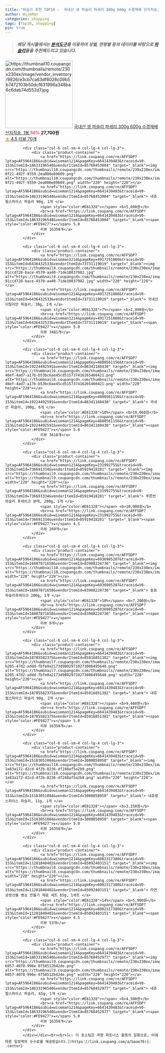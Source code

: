 ```yaml
---
title: "파슬리 추천 TOP10 -  국내산 생 파슬리 파세리 300g 600g 수경재배 산지직송, 1봉 "
author: WiseMan
categories: shopping
tags: [Top10, shopping]
pin: true
---
```


> ##### 해당 게시물에서는 [**분석도구**](https://itemscout.io/)를 이용하여 **성별**, **연령별** 등의 데이터를 바탕으로 [**파슬리**](https://link.coupang.com/a/baae76)들을 추천해드리고 있습니다.
<div class="container"><div class="row">
            <div class="col-6 col-sm-4 col-lg-4 col-lg-3">
                <div class="product-container">
                    <a href="https://link.coupang.com/re/AFFSDP?lptag=AF5964186&subid=wiseman1214&pageKey=7816877275&traceid=V0-153&itemId=21218712579&vendorItemId=5002878414" target="_blank"><img src="https://thumbnail10.coupangcdn.com/thumbnails/remote/230x230ex/image/vendor_inventory/9826/e3cb7ca63df8028c09b5b7472103b50dcf631996a348ba6c6dab74d552d7.jpg" alt="https://thumbnail10.coupangcdn.com/thumbnails/remote/230x230ex/image/vendor_inventory/9826/e3cb7ca63df8028c09b5b7472103b50dcf631996a348ba6c6dab74d552d7.jpg" width="220" height="220"></a>
                    <a href="https://link.coupang.com/re/AFFSDP?lptag=AF5964186&subid=wiseman1214&pageKey=7816877275&traceid=V0-153&itemId=21218712579&vendorItemId=5002878414" target="_blank"> 국내산 생 파슬리 파세리 300g 600g 수경재배 산지직송, 1봉 </a>
                    <span style="color:#E61328">58%</span> <b>27,700원</b>
                    <br><a href="https://link.coupang.com/re/AFFSDP?lptag=AF5964186&subid=wiseman1214&pageKey=7816877275&traceid=V0-153&itemId=21218712579&vendorItemId=5002878414" target="_blank"><span style="color:#FE9427">★</span> 4.5
                    리뷰 70개</a>
                </div>
            </div>
            
            <div class="col-6 col-sm-4 col-lg-4 col-lg-3">
                <div class="product-container">
                    <a href="https://link.coupang.com/re/AFFSDP?lptag=AF5964186&subid=wiseman1214&pageKey=6641439483&traceid=V0-153&itemId=18633196548&vendorItemId=85768453004" target="_blank"><img src="https://thumbnail10.coupangcdn.com/thumbnails/remote/230x230ex/image/retail/images/2023/04/24/17/2/dd0f48a9-0f21-492f-9359-2ea006e89609.png" alt="https://thumbnail10.coupangcdn.com/thumbnails/remote/230x230ex/image/retail/images/2023/04/24/17/2/dd0f48a9-0f21-492f-9359-2ea006e89609.png" width="220" height="220"></a>
                    <a href="https://link.coupang.com/re/AFFSDP?lptag=AF5964186&subid=wiseman1214&pageKey=6641439483&traceid=V0-153&itemId=18633196548&vendorItemId=85768453004" target="_blank"> 내츄럴스파이스 파슬리 90g, 1개 </a>
                    <span style="color:#E61328"></span> <b>5,600원</b>
                    <br><a href="https://link.coupang.com/re/AFFSDP?lptag=AF5964186&subid=wiseman1214&pageKey=6641439483&traceid=V0-153&itemId=18633196548&vendorItemId=85768453004" target="_blank"><span style="color:#FE9427">★</span> 5.0
                    리뷰 16358개</a>
                </div>
            </div>
            
            <div class="col-6 col-sm-4 col-lg-4 col-lg-3">
                <div class="product-container">
                    <a href="https://link.coupang.com/re/AFFSDP?lptag=AF5964186&subid=wiseman1214&pageKey=4917251860&traceid=V0-153&itemId=6436432533&vendorItemId=73731119019" target="_blank"><img src="https://thumbnail8.coupangcdn.com/thumbnails/remote/230x230ex/image/retail/images/65490993115903-91ccd728-bace-4570-aa40-71de10037982.jpg" alt="https://thumbnail8.coupangcdn.com/thumbnails/remote/230x230ex/image/retail/images/65490993115903-91ccd728-bace-4570-aa40-71de10037982.jpg" width="220" height="220"></a>
                    <a href="https://link.coupang.com/re/AFFSDP?lptag=AF5964186&subid=wiseman1214&pageKey=4917251860&traceid=V0-153&itemId=6436432533&vendorItemId=73731119019" target="_blank"> 국내산 이탈리안 파슬리, 30g, 1개 </a>
                    <span style="color:#E61328">7%</span> <b>2,990원</b>
                    <br><a href="https://link.coupang.com/re/AFFSDP?lptag=AF5964186&subid=wiseman1214&pageKey=4917251860&traceid=V0-153&itemId=6436432533&vendorItemId=73731119019" target="_blank"><span style="color:#FE9427">★</span> 5.0
                    리뷰 3481개</a>
                </div>
            </div>
            
            <div class="col-6 col-sm-4 col-lg-4 col-lg-3">
                <div class="product-container">
                    <a href="https://link.coupang.com/re/AFFSDP?lptag=AF5964186&subid=wiseman1214&pageKey=4880561156&traceid=V0-153&itemId=19224492591&vendorItemId=86341160430" target="_blank"><img src="https://thumbnail6.coupangcdn.com/thumbnails/remote/230x230ex/image/retail/images/1d2fe795-46ef-4ad7-a176-b53bc6ae45cd515737416265460421.png" alt="https://thumbnail6.coupangcdn.com/thumbnails/remote/230x230ex/image/retail/images/1d2fe795-46ef-4ad7-a176-b53bc6ae45cd515737416265460421.png" width="220" height="220"></a>
                    <a href="https://link.coupang.com/re/AFFSDP?lptag=AF5964186&subid=wiseman1214&pageKey=4880561156&traceid=V0-153&itemId=19224492591&vendorItemId=86341160430" target="_blank"> 국내산 파슬리, 100g, 6개 </a>
                    <span style="color:#E61328">10%</span> <b>19,060원</b>
                    <br><a href="https://link.coupang.com/re/AFFSDP?lptag=AF5964186&subid=wiseman1214&pageKey=4880561156&traceid=V0-153&itemId=19224492591&vendorItemId=86341160430" target="_blank"><span style="color:#FE9427">★</span> 5.0
                    리뷰 3618개</a>
                </div>
            </div>
            
            <div class="col-6 col-sm-4 col-lg-4 col-lg-3">
                <div class="product-container">
                    <a href="https://link.coupang.com/re/AFFSDP?lptag=AF5964186&subid=wiseman1214&pageKey=231992755&traceid=V0-153&itemId=736691334&vendorItemId=85919418281" target="_blank"><img src="https://thumbnail9.coupangcdn.com/thumbnails/remote/230x230ex/image/vendor_inventory/684e/5fe26d64744934e2dcaaf3124e76fd6de6df86552e69b7643217b5d8e3c8.jpg" alt="https://thumbnail9.coupangcdn.com/thumbnails/remote/230x230ex/image/vendor_inventory/684e/5fe26d64744934e2dcaaf3124e76fd6de6df86552e69b7643217b5d8e3c8.jpg" width="220" height="220"></a>
                    <a href="https://link.coupang.com/re/AFFSDP?lptag=AF5964186&subid=wiseman1214&pageKey=231992755&traceid=V0-153&itemId=736691334&vendorItemId=85919418281" target="_blank"> 푸른빈 파슬리 후레이크 분태, 200g, 1개 </a>
                    <span style="color:#E61328"></span> <b>10,900원</b>
                    <br><a href="https://link.coupang.com/re/AFFSDP?lptag=AF5964186&subid=wiseman1214&pageKey=231992755&traceid=V0-153&itemId=736691334&vendorItemId=85919418281" target="_blank"><span style="color:#FE9427">★</span> 4.5
                    리뷰 269개</a>
                </div>
            </div>
            
            <div class="col-6 col-sm-4 col-lg-4 col-lg-3">
                <div class="product-container">
                    <a href="https://link.coupang.com/re/AFFSDP?lptag=AF5964186&subid=wiseman1214&pageKey=6936985207&traceid=V0-153&itemId=16807871658&vendorItemId=83988224730" target="_blank"><img src="https://thumbnail10.coupangcdn.com/thumbnails/remote/230x230ex/image/vendor_inventory/63d1/41853289d58c1e7ce26bfe8c5eac3a415667c6af9f769a0bbe2d281ed032.jpg" alt="https://thumbnail10.coupangcdn.com/thumbnails/remote/230x230ex/image/vendor_inventory/63d1/41853289d58c1e7ce26bfe8c5eac3a415667c6af9f769a0bbe2d281ed032.jpg" width="220" height="220"></a>
                    <a href="https://link.coupang.com/re/AFFSDP?lptag=AF5964186&subid=wiseman1214&pageKey=6936985207&traceid=V0-153&itemId=16807871658&vendorItemId=83988224730" target="_blank"> 솔표 파슬리후레이크 200g, 1개 </a>
                    <span style="color:#E61328">10%</span> <b>7,200원</b>
                    <br><a href="https://link.coupang.com/re/AFFSDP?lptag=AF5964186&subid=wiseman1214&pageKey=6936985207&traceid=V0-153&itemId=16807871658&vendorItemId=83988224730" target="_blank"><span style="color:#FE9427">★</span> 
                    리뷰 0개</a>
                </div>
            </div>
            
            <div class="col-6 col-sm-4 col-lg-4 col-lg-3">
                <div class="product-container">
                    <a href="https://link.coupang.com/re/AFFSDP?lptag=AF5964186&subid=wiseman1214&pageKey=6641439483&traceid=V0-153&itemId=18785582375&vendorItemId=85916851382" target="_blank"><img src="https://thumbnail7.coupangcdn.com/thumbnails/remote/230x230ex/image/retail/images/ecb97bf8-b205-47d2-addd-fbfe0a2173d98029710273006495640.png" alt="https://thumbnail7.coupangcdn.com/thumbnails/remote/230x230ex/image/retail/images/ecb97bf8-b205-47d2-addd-fbfe0a2173d98029710273006495640.png" width="220" height="220"></a>
                    <a href="https://link.coupang.com/re/AFFSDP?lptag=AF5964186&subid=wiseman1214&pageKey=6641439483&traceid=V0-153&itemId=18785582375&vendorItemId=85916851382" target="_blank"> 내츄럴스파이스 파슬리 90g, 2개 </a>
                    <span style="color:#E61328"></span> <b>9,460원</b>
                    <br><a href="https://link.coupang.com/re/AFFSDP?lptag=AF5964186&subid=wiseman1214&pageKey=6641439483&traceid=V0-153&itemId=18785582375&vendorItemId=85916851382" target="_blank"><span style="color:#FE9427">★</span> 5.0
                    리뷰 16358개</a>
                </div>
            </div>
            
            <div class="col-6 col-sm-4 col-lg-4 col-lg-3">
                <div class="product-container">
                    <a href="https://link.coupang.com/re/AFFSDP?lptag=AF5964186&subid=wiseman1214&pageKey=6641439483&traceid=V0-153&itemId=15183051084&vendorItemId=3000058950" target="_blank"><img src="https://thumbnail10.coupangcdn.com/thumbnails/remote/230x230ex/image/retail/images/1685401735797634-1e83a172-d2cd-4f2b-8236-df248af5a2b9.png" alt="https://thumbnail10.coupangcdn.com/thumbnails/remote/230x230ex/image/retail/images/1685401735797634-1e83a172-d2cd-4f2b-8236-df248af5a2b9.png" width="220" height="220"></a>
                    <a href="https://link.coupang.com/re/AFFSDP?lptag=AF5964186&subid=wiseman1214&pageKey=6641439483&traceid=V0-153&itemId=15183051084&vendorItemId=3000058950" target="_blank"> 내츄럴스파이스 파슬리, 11g, 1개 </a>
                    <span style="color:#E61328"></span> <b>3,150원</b>
                    <br><a href="https://link.coupang.com/re/AFFSDP?lptag=AF5964186&subid=wiseman1214&pageKey=6641439483&traceid=V0-153&itemId=15183051084&vendorItemId=3000058950" target="_blank"><span style="color:#FE9427">★</span> 5.0
                    리뷰 16358개</a>
                </div>
            </div>
            
            <div class="col-6 col-sm-4 col-lg-4 col-lg-3">
                <div class="product-container">
                    <a href="https://link.coupang.com/re/AFFSDP?lptag=AF5964186&subid=wiseman1214&pageKey=6082317380&traceid=V0-153&itemId=11281840402&vendorItemId=85092403151" target="_blank"><img src="https://thumbnail8.coupangcdn.com/thumbnails/remote/230x230ex/image/vendor_inventory/7ad2/ac6aa440d660d0310442cc04c11087fd8d6626a723afcc9038a7f091deea.jpg" alt="https://thumbnail8.coupangcdn.com/thumbnails/remote/230x230ex/image/vendor_inventory/7ad2/ac6aa440d660d0310442cc04c11087fd8d6626a723afcc9038a7f091deea.jpg" width="220" height="220"></a>
                    <a href="https://link.coupang.com/re/AFFSDP?lptag=AF5964186&subid=wiseman1214&pageKey=6082317380&traceid=V0-153&itemId=11281840402&vendorItemId=85092403151" target="_blank"> 자연공방선율 뱅쇼 만들기 재료 세트 65g, 1세트 </a>
                    <span style="color:#E61328">14%</span> <b>5,900원</b>
                    <br><a href="https://link.coupang.com/re/AFFSDP?lptag=AF5964186&subid=wiseman1214&pageKey=6082317380&traceid=V0-153&itemId=11281840402&vendorItemId=85092403151" target="_blank"><span style="color:#FE9427">★</span> 4.5
                    리뷰 53개</a>
                </div>
            </div>
            
            <div class="col-6 col-sm-4 col-lg-4 col-lg-3">
                <div class="product-container">
                    <a href="https://link.coupang.com/re/AFFSDP?lptag=AF5964186&subid=wiseman1214&pageKey=6641439483&traceid=V0-153&itemId=18633196540&vendorItemId=85768452977" target="_blank"><img src="https://thumbnail9.coupangcdn.com/thumbnails/remote/230x230ex/image/retail/images/2023/04/24/17/5/9156c994-6057-4078-996e-0758512b42de.png" alt="https://thumbnail9.coupangcdn.com/thumbnails/remote/230x230ex/image/retail/images/2023/04/24/17/5/9156c994-6057-4078-996e-0758512b42de.png" width="220" height="220"></a>
                    <a href="https://link.coupang.com/re/AFFSDP?lptag=AF5964186&subid=wiseman1214&pageKey=6641439483&traceid=V0-153&itemId=18633196540&vendorItemId=85768452977" target="_blank"> 내츄럴스파이스 파슬리, 65g, 1개 </a>
                    <span style="color:#E61328"></span> <b>4,500원</b>
                    <br><a href="https://link.coupang.com/re/AFFSDP?lptag=AF5964186&subid=wiseman1214&pageKey=6641439483&traceid=V0-153&itemId=18633196540&vendorItemId=85768452977" target="_blank"><span style="color:#FE9427">★</span> 5.0
                    리뷰 16358개</a>
                </div>
            </div>
            </div></div><br><br>[👉 이 포스팅은 쿠팡 파트너스 활동의 일환으로, 이에 따른 일정액의 수수료를 제공받습니다.](https://link.coupang.com/a/baae76){: .center}